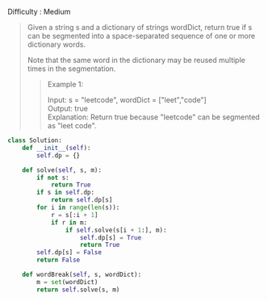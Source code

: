 Difficulty : Medium 

>Given a string s and a dictionary of strings wordDict, return true if s can be segmented into a space-separated sequence of one or more dictionary words.
>
>Note that the same word in the dictionary may be reused multiple times in the segmentation.
>
>>Example 1:  
>>
>>Input: s = "leetcode", wordDict = ["leet","code"]   
>>Output: true  
>>Explanation: Return true because "leetcode" can be segmented as "leet code".

```python
class Solution:
    def __init__(self):
        self.dp = {}

    def solve(self, s, m):
        if not s:
            return True
        if s in self.dp:
            return self.dp[s]
        for i in range(len(s)):
            r = s[:i + 1]
            if r in m:
                if self.solve(s[i + 1:], m):
                    self.dp[s] = True
                    return True
        self.dp[s] = False
        return False

    def wordBreak(self, s, wordDict):
        m = set(wordDict)
        return self.solve(s, m)
```
